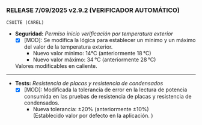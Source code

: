### RELEASE 7/09/2025 v2.9.2 (VERIFICADOR AUTOMÁTICO)

```
CSUITE (CAREL)
```
- **Seguridad:** *Permiso inicio verificación por temperatura exterior*
  - [x] [MOD]: Se modifica la lógica para establecer un mínimo  y un máximo del valor de la temperatura exterior.
    - Nuevo valor mínimo: 14°C (anteriormente 18 °C)
    - Nuevo valor máximo: 34 °C (anteriormente 28 °C)  

  Valores modificables en caliente. 

---

- **Tests:** *Resistencia de placas y resistencia de condensados*
  - [x] [MOD]: Modificada la tolerancia de error en la lectura de potencia consumida en las pruebas de resistencia de placas y resistencia de condensados.
    - Nueva tolerancia: ±20% (anteriormente ±10%)  
      (Establecido valor por defecto en la aplicación. )
